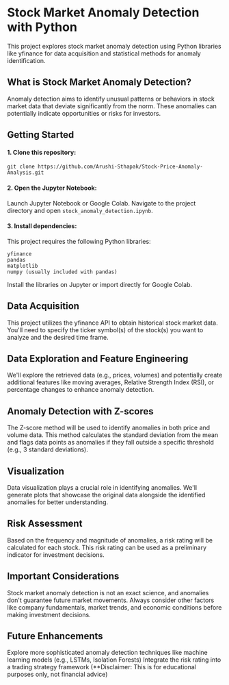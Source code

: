 # Stock Market Anomaly Detection with Python
This project explores stock market anomaly detection using Python libraries like yfinance for data acquisition and statistical methods for anomaly identification.

## What is Stock Market Anomaly Detection?
Anomaly detection aims to identify unusual patterns or behaviors in stock market data that deviate significantly from the norm. These anomalies can potentially indicate opportunities or risks for investors.

## Getting Started
#### 1. Clone this repository:
```
git clone https://github.com/Arushi-Sthapak/Stock-Price-Anomaly-Analysis.git
```

#### 2. Open the Jupyter Notebook: <br>
   Launch Jupyter Notebook or Google Colab.
   Navigate to the project directory and open ``` stock_anomaly_detection.ipynb ```.

#### 3. Install dependencies: <br>
   This project requires the following Python libraries: <br>

  ``` yfinance ```<br>
  ``` pandas ``` <br>
  ``` matplotlib  ```<br>
  ``` numpy (usually included with pandas) ```<br>

  Install the libraries on Jupyter or import directly for Google Colab.

## Data Acquisition

This project utilizes the yfinance API to obtain historical stock market data. You'll need to specify the ticker symbol(s) of the stock(s) you want to analyze and the desired time frame.

## Data Exploration and Feature Engineering

We'll explore the retrieved data (e.g., prices, volumes) and potentially create additional features like moving averages, Relative Strength Index (RSI), or percentage changes to enhance anomaly detection.

## Anomaly Detection with Z-scores

The Z-score method will be used to identify anomalies in both price and volume data. This method calculates the standard deviation from the mean and flags data points as anomalies if they fall outside a specific threshold (e.g., 3 standard deviations).

## Visualization

Data visualization plays a crucial role in identifying anomalies. We'll generate plots that showcase the original data alongside the identified anomalies for better understanding.

## Risk Assessment

Based on the frequency and magnitude of anomalies, a risk rating will be calculated for each stock. This risk rating can be used as a preliminary indicator for investment decisions.

## Important Considerations

Stock market anomaly detection is not an exact science, and anomalies don't guarantee future market movements.
Always consider other factors like company fundamentals, market trends, and economic conditions before making investment decisions.

## Future Enhancements

Explore more sophisticated anomaly detection techniques like machine learning models (e.g., LSTMs, Isolation Forests)
Integrate the risk rating into a trading strategy framework (**Disclaimer: This is for educational purposes only, not financial advice)


